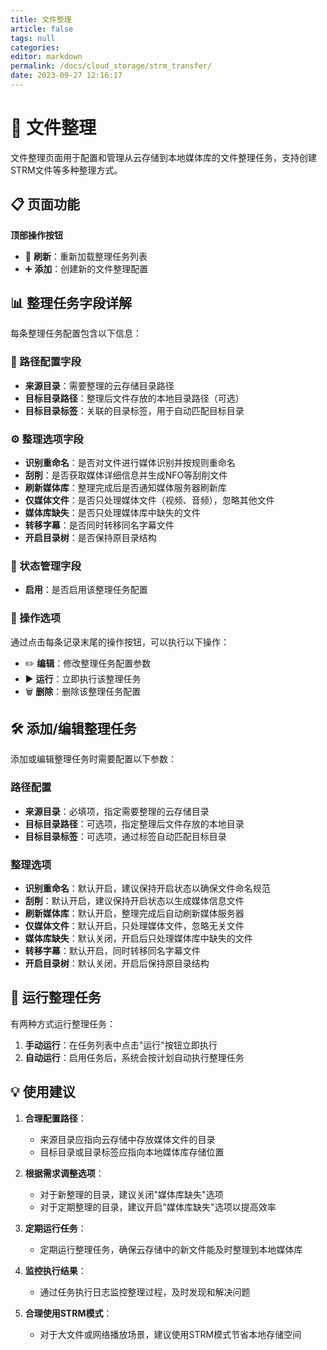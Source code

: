 ```yaml
---
title: 文件整理
article: false
tags: null
categories:
editor: markdown
permalink: /docs/cloud_storage/strm_transfer/
date: 2023-09-27 12:16:17
---
```


# 🔄 文件整理

文件整理页面用于配置和管理从云存储到本地媒体库的文件整理任务，支持创建STRM文件等多种整理方式。

## 📋 页面功能

**顶部操作按钮**

- 🔄 **刷新**：重新加载整理任务列表
- ➕ **添加**：创建新的文件整理配置

## 📊 整理任务字段详解

每条整理任务配置包含以下信息：

### 📁 路径配置字段

- **来源目录**：需要整理的云存储目录路径
- **目标目录路径**：整理后文件存放的本地目录路径（可选）
- **目标目录标签**：关联的目录标签，用于自动匹配目标目录

### ⚙️ 整理选项字段

- **识别重命名**：是否对文件进行媒体识别并按规则重命名
- **刮削**：是否获取媒体详细信息并生成NFO等刮削文件
- **刷新媒体库**：整理完成后是否通知媒体服务器刷新库
- **仅媒体文件**：是否只处理媒体文件（视频、音频），忽略其他文件
- **媒体库缺失**：是否只处理媒体库中缺失的文件
- **转移字幕**：是否同时转移同名字幕文件
- **开启目录树**：是否保持原目录结构

### 🔘 状态管理字段

- **启用**：是否启用该整理任务配置

### 🔄 操作选项

通过点击每条记录末尾的操作按钮，可以执行以下操作：

- ✏️ **编辑**：修改整理任务配置参数
- ▶️ **运行**：立即执行该整理任务
- 🗑️ **删除**：删除该整理任务配置

## 🛠 添加/编辑整理任务

添加或编辑整理任务时需要配置以下参数：

### 路径配置

- **来源目录**：必填项，指定需要整理的云存储目录
- **目标目录路径**：可选项，指定整理后文件存放的本地目录
- **目标目录标签**：可选项，通过标签自动匹配目标目录

### 整理选项

- **识别重命名**：默认开启，建议保持开启状态以确保文件命名规范
- **刮削**：默认开启，建议保持开启状态以生成媒体信息文件
- **刷新媒体库**：默认开启，整理完成后自动刷新媒体服务器
- **仅媒体文件**：默认开启，只处理媒体文件，忽略无关文件
- **媒体库缺失**：默认关闭，开启后只处理媒体库中缺失的文件
- **转移字幕**：默认开启，同时转移同名字幕文件
- **开启目录树**：默认关闭，开启后保持原目录结构

## 🚀 运行整理任务

有两种方式运行整理任务：

1. **手动运行**：在任务列表中点击"运行"按钮立即执行
2. **自动运行**：启用任务后，系统会按计划自动执行整理任务

## 💡 使用建议

1. **合理配置路径**：
   - 来源目录应指向云存储中存放媒体文件的目录
   - 目标目录或目录标签应指向本地媒体库存储位置

2. **根据需求调整选项**：
   - 对于新整理的目录，建议关闭"媒体库缺失"选项
   - 对于定期整理的目录，建议开启"媒体库缺失"选项以提高效率

3. **定期运行任务**：
   - 定期运行整理任务，确保云存储中的新文件能及时整理到本地媒体库

4. **监控执行结果**：
   - 通过任务执行日志监控整理过程，及时发现和解决问题

5. **合理使用STRM模式**：
   - 对于大文件或网络播放场景，建议使用STRM模式节省本地存储空间
